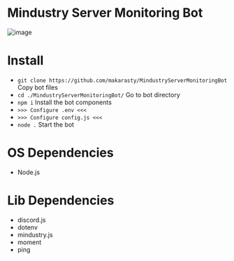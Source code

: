 # Mindustry Server Monitoring Bot
![image](https://github.com/makarasty/MindustryServerMonitoringBot/assets/71918286/a597abcb-8148-45d6-a6b6-795973211f48)

# Install
- `git clone https://github.com/makarasty/MindustryServerMonitoringBot` Copy bot files
- `cd ./MindustryServerMonitoringBot/` Go to bot directory
- `npm i` Install the bot components
- `>>> Configure .env <<<`
- `>>> Configure config.js <<<`
- `node .` Start the bot

# OS Dependencies
- Node.js

# Lib Dependencies
- discord.js
- dotenv
- mindustry.js
- moment
- ping
